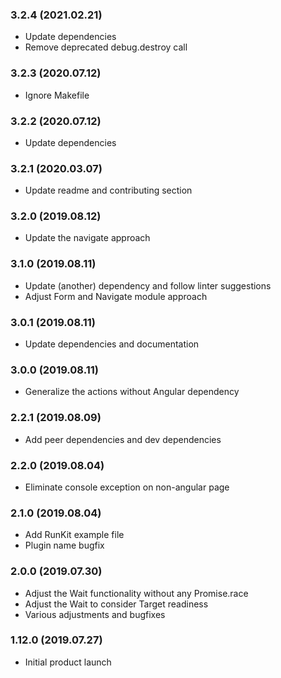 ### 3.2.4 (2021.02.21)

* Update dependencies
* Remove deprecated debug.destroy call

### 3.2.3 (2020.07.12)

* Ignore Makefile

### 3.2.2 (2020.07.12)

* Update dependencies

### 3.2.1 (2020.03.07)

* Update readme and contributing section

### 3.2.0 (2019.08.12)

* Update the navigate approach

### 3.1.0 (2019.08.11)

* Update (another) dependency and follow linter suggestions
* Adjust Form and Navigate module approach

### 3.0.1 (2019.08.11)

* Update dependencies and documentation

### 3.0.0 (2019.08.11)

* Generalize the actions without Angular dependency

### 2.2.1 (2019.08.09)

* Add peer dependencies and dev dependencies

### 2.2.0 (2019.08.04)

* Eliminate console exception on non-angular page

### 2.1.0 (2019.08.04)

* Add RunKit example file
* Plugin name bugfix

### 2.0.0 (2019.07.30)

* Adjust the Wait functionality without any Promise.race
* Adjust the Wait to consider Target readiness
* Various adjustments and bugfixes

### 1.12.0 (2019.07.27)

* Initial product launch
